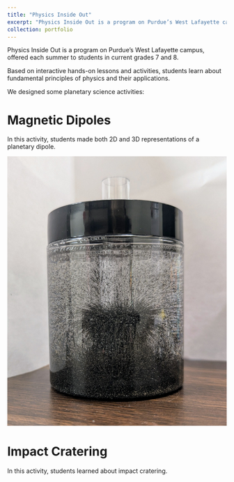 ```yaml
---
title: "Physics Inside Out"
excerpt: "Physics Inside Out is a program on Purdue’s West Lafayette campus, offered each summer to students in current grades 7 and 8.<br/><img src='/images/pio-dipole.jpg'>"
collection: portfolio
---
```


Physics Inside Out is a program on Purdue’s West Lafayette campus, offered each summer to students in current grades 7 and 8.

Based on interactive hands-on lessons and activities, students learn about fundamental principles of physics and their applications.

We designed some planetary science activities:

Magnetic Dipoles
======
In this activity, students made both 2D and 3D representations of a planetary dipole.

![Iron filings in glycerin](images/pio-dipole.jpg)


Impact Cratering
======
In this activity, students learned about impact cratering. 
